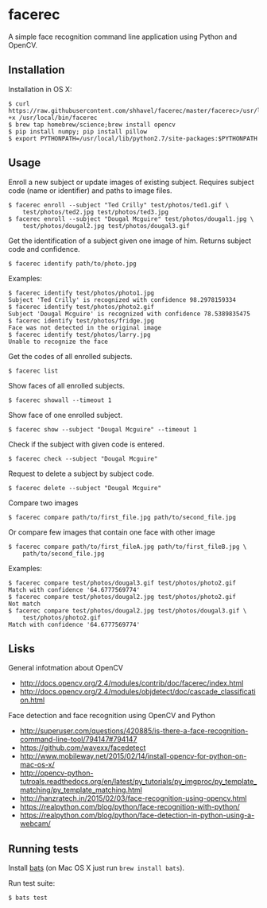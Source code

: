# facerec

A simple face recognition command line application using Python and OpenCV.

## Installation

Installation in OS X:

    $ curl https://raw.githubusercontent.com/shhavel/facerec/master/facerec>/usr/local/bin/facerec;chmod +x /usr/local/bin/facerec
    $ brew tap homebrew/science;brew install opencv
    $ pip install numpy; pip install pillow
    $ export PYTHONPATH=/usr/local/lib/python2.7/site-packages:$PYTHONPATH

## Usage

Enroll a new subject or update images of existing subject.
Requires subject code (name or identifier) and paths to image files.

    $ facerec enroll --subject "Ted Crilly" test/photos/ted1.gif \
        test/photos/ted2.jpg test/photos/ted3.jpg
    $ facerec enroll --subject "Dougal Mcguire" test/photos/dougal1.jpg \
        test/photos/dougal2.jpg test/photos/dougal3.gif

Get the identification of a subject given one image of him.
Returns subject code and confidence.

    $ facerec identify path/to/photo.jpg

Examples:

    $ facerec identify test/photos/photo1.jpg
    Subject 'Ted Crilly' is recognized with confidence 98.2978159334
    $ facerec identify test/photos/photo2.gif
    Subject 'Dougal Mcguire' is recognized with confidence 78.5389835475
    $ facerec identify test/photos/fridge.jpg
    Face was not detected in the original image
    $ facerec identify test/photos/larry.jpg
    Unable to recognize the face

Get the codes of all enrolled subjects.

    $ facerec list

Show faces of all enrolled subjects.

    $ facerec showall --timeout 1

Show face of one enrolled subject.

    $ facerec show --subject "Dougal Mcguire" --timeout 1

Check if the subject with given code is entered.

    $ facerec check --subject "Dougal Mcguire"

Request to delete a subject by subject code.

    $ facerec delete --subject "Dougal Mcguire"

Compare two images

    $ facerec compare path/to/first_file.jpg path/to/second_file.jpg

Or compare few images that contain one face with other image

    $ facerec compare path/to/first_fileA.jpg path/to/first_fileB.jpg \
        path/to/second_file.jpg

Examples:

    $ facerec compare test/photos/dougal3.gif test/photos/photo2.gif
    Match with confidence '64.6777569774'
    $ facerec compare test/photos/dougal2.jpg test/photos/photo2.gif
    Not match
    $ facerec compare test/photos/dougal2.jpg test/photos/dougal3.gif \
        test/photos/photo2.gif
    Match with confidence '64.6777569774'

## Lisks

General infotmation about OpenCV

- http://docs.opencv.org/2.4/modules/contrib/doc/facerec/index.html
- http://docs.opencv.org/2.4/modules/objdetect/doc/cascade_classification.html

Face detection and face recognition using OpenCV and Python

- http://superuser.com/questions/420885/is-there-a-face-recognition-command-line-tool/794147#794147
- https://github.com/wavexx/facedetect
- http://www.mobileway.net/2015/02/14/install-opencv-for-python-on-mac-os-x/
- http://opencv-python-tutroals.readthedocs.org/en/latest/py_tutorials/py_imgproc/py_template_matching/py_template_matching.html
- http://hanzratech.in/2015/02/03/face-recognition-using-opencv.html
- https://realpython.com/blog/python/face-recognition-with-python/
- https://realpython.com/blog/python/face-detection-in-python-using-a-webcam/

## Running tests

Install [bats](https://github.com/sstephenson/bats) (on Mac OS X just run `brew install bats`).

Run test suite:

    $ bats test
